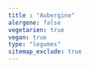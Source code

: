 ```yaml
---
title : "Aubergine"
alergene: false
vegetarien: true
vegan: true
type: "legumes"
sitemap_exclude: true
--- 
```

